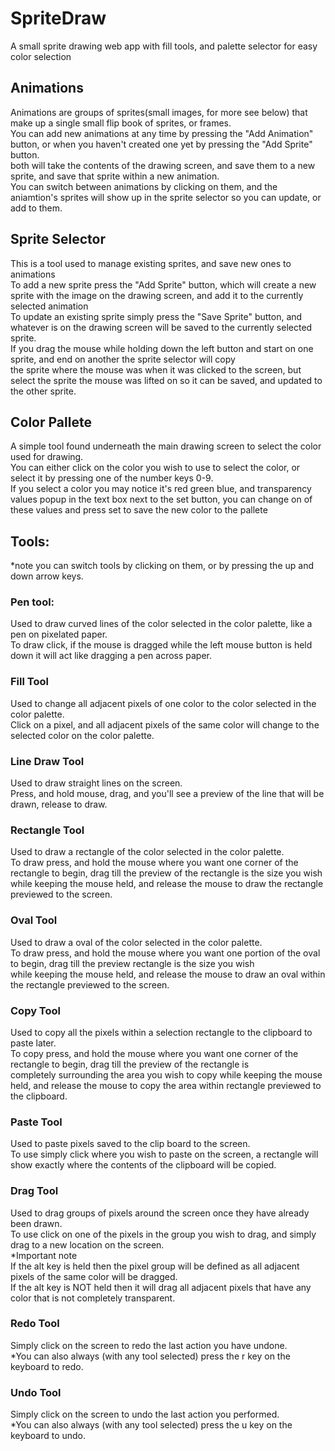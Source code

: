 # SpriteDraw
A small sprite drawing web app with fill tools, and palette selector for easy color selection
<br>
<h2>Animations</h2>
Animations are groups of sprites(small images, for more see below) that make up a single small flip book of sprites, or frames.<br>
You can add new animations at any time by pressing the "Add Animation" button, or when you haven't created one yet by pressing the "Add Sprite" button.<br>
both will take the contents of the drawing screen, and save them to a new sprite, and save that sprite within a new animation.<br>
You can switch between animations by clicking on them, and the aniamtion's sprites will show up in the sprite selector so you can update, or add to them.
<br>
<h2>Sprite Selector</h2>
This is a tool used to manage existing sprites, and save new ones to animations<br>
To add a new sprite press the "Add Sprite" button, which will create a new sprite with the image on the drawing screen, and add it to the currently selected animation<br>
To update an existing sprite simply press the "Save Sprite" button, and whatever is on the drawing screen will be saved to the currently selected sprite.<br>
If you drag the mouse while holding down the left button and start on one sprite, and end on another the sprite selector will copy<br>
the sprite where the mouse was when it was clicked to the screen, but select the sprite the mouse was lifted on so it can be saved, and updated to the other sprite.
<br>
<h2>Color Pallete</h2>
A simple tool found underneath the main drawing screen to select the color used for drawing.<br>
You can either click on the color you wish to use to select the color, or select it by pressing one of the number keys 0-9.<br>
If you select a color you may notice it's red green blue, and transparency values popup in the text box next to the set button,
you can change on of these values and press set to save the new color to the pallete
<br>
<h2>Tools:</h2>
*note you can switch tools by clicking on them, or by pressing the up and down arrow keys.
<h3>Pen tool:</h3>
Used to draw curved lines of the color selected in the color palette, like a pen on pixelated paper.<br>
To draw click, if the mouse is dragged while the left mouse button is held down it will act like dragging a pen across paper.
<br>
<h3>Fill Tool</h3>
Used to change all adjacent pixels of one color to the color selected in the color palette.<br>
Click on a pixel, and all adjacent pixels of the same color will change to the selected color on the color palette.
<br>
<h3>Line Draw Tool</h3>
Used to draw straight lines on the screen.<br>
Press, and hold mouse, drag, and you'll see a preview of the line that will be drawn, release to draw.
<br>
<h3>Rectangle Tool</h3>
Used to draw a rectangle of the color selected in the color palette.<br>
To draw press, and hold the mouse where you want one corner of the rectangle to begin, drag till the preview of the rectangle is the size you wish<br>
while keeping the mouse held, and release the mouse to draw the rectangle previewed to the screen.
<br>
<h3>Oval Tool</h3>
Used to draw a oval of the color selected in the color palette.<br>
To draw press, and hold the mouse where you want one portion of the oval to begin, drag till the preview rectangle is the size you wish<br>
while keeping the mouse held, and release the mouse to draw an oval within the rectangle previewed to the screen.
<br>
<h3>Copy Tool</h3>
Used to copy all the pixels within a selection rectangle to the clipboard to paste later.<br>
To copy press, and hold the mouse where you want one corner of the rectangle to begin, drag till the preview of the rectangle is <br>
completely surrounding the area you wish to copy while keeping the mouse held, and release the mouse to copy the area within rectangle previewed to the clipboard.
<br>
<h3>Paste Tool</h3>
Used to paste pixels saved to the clip board to the screen.<br>
To use simply click where you wish to paste on the screen, a rectangle will show exactly where the contents of the clipboard will be copied.
<br>
<h3>Drag Tool</h3>
Used to drag groups of pixels around the screen once they have already been drawn.<br>
To use click on one of the pixels in the group you wish to drag, and simply drag to a new location on the screen.<br>
*Important note<br>
If the alt key is held then the pixel group will be defined as all adjacent pixels of the same color will be dragged.<br>
If the alt key is NOT held then it will drag all adjacent pixels that have any color that is not completely transparent.
<br>
<h3>Redo Tool</h3>
Simply click on the screen to redo the last action you have undone.<br>
*You can also always (with any tool selected) press the r key on the keyboard to redo.
<br>
<h3>Undo Tool</h3>
Simply click on the screen to undo the last action you performed.<br>
*You can also always (with any tool selected) press the u key on the keyboard to undo.
<br>
